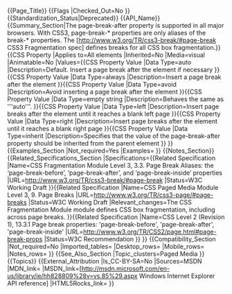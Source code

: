 {{Page_Title}}
{{Flags
|Checked_Out=No
}}
{{Standardization_Status|Deprecated}}
{{API_Name}}
{{Summary_Section|The page-break-after property is supported in all major browsers. With CSS3, page-break-* properties are only aliases of the break-* properties. The [http://www.w3.org/TR/css3-break/#page-break CSS3 Fragmentation spec] defines breaks for all CSS box fragmentation.}}
{{CSS Property
|Applies to=All elements
|Inherited=No
|Media=visual
|Animatable=No
|Values={{CSS Property Value
|Data Type=auto
|Description=Default. Insert a page break after the element if necessary
}}{{CSS Property Value
|Data Type=always
|Description=Insert a page break after the element
}}{{CSS Property Value
|Data Type=avoid
|Description=Avoid inserting a page break after the element
}}{{CSS Property Value
|Data Type=empty string
|Description=Behaves the same as '''auto'''.
}}{{CSS Property Value
|Data Type=left
|Description=Insert page breaks after the element until it reaches a blank left page
}}{{CSS Property Value
|Data Type=right
|Description=Insert page breaks after the element until it reaches a blank right page
}}{{CSS Property Value
|Data Type=inherit
|Description=Specifies that the value of the page-break-after property should be inherited from the parent element
}}
}}
{{Examples_Section
|Not_required=Yes
|Examples=
}}
{{Notes_Section}}
{{Related_Specifications_Section
|Specifications={{Related Specification
|Name=CSS Fragmentation Module Level 3, 3.3. Page Break Aliases: the ‘page-break-before’, ‘page-break-after’, and ‘page-break-inside’ properties
|URL=http://www.w3.org/TR/css3-break/#page-break
|Status=W3C Working Draft
}}{{Related Specification
|Name=CSS Paged Media Module Level 3, 9. Page Breaks
|URL=http://www.w3.org/TR/css3-page/#page-breaks
|Status=W3C Working Draft
|Relevant_changes=The CSS Fragmentation Module module defines CSS box fragmentation, including across page breaks.
}}{{Related Specification
|Name=CSS Level 2 (Revision 1), 13.3.1 Page break properties: 'page-break-before', 'page-break-after', 'page-break-inside'
|URL=http://www.w3.org/TR/CSS2/page.html#page-break-props
|Status=W3C Recommendation
}}
}}
{{Compatibility_Section
|Not_required=No
|Imported_tables=
|Desktop_rows=
|Mobile_rows=
|Notes_rows=
}}
{{See_Also_Section
|Topic_clusters=Paged Media
}}
{{Topics}}
{{External_Attribution
|Is_CC-BY-SA=No
|Sources=MSDN
|MDN_link=
|MSDN_link=[http://msdn.microsoft.com/en-us/library/ie/hh828809%28v=vs.85%29.aspx Windows Internet Explorer API reference]
|HTML5Rocks_link=
}}